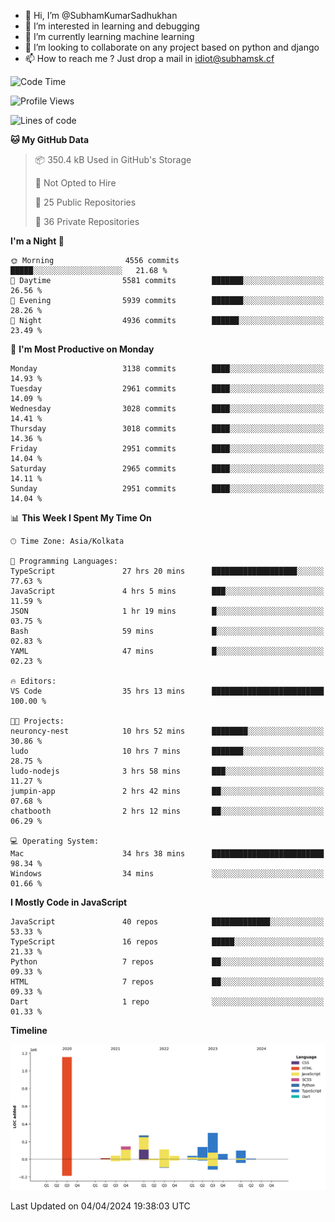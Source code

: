 - 👋 Hi, I’m @SubhamKumarSadhukhan
- 👀 I’m interested in learning and debugging
- 🌱 I’m currently learning machine learning
- 💞️ I’m looking to collaborate on any project based on python and django
- 📫 How to reach me ?
      Just drop a mail in idiot@subhamsk.cf

<!---
SubhamKumarSadhukhan/SubhamKumarSadhukhan is a ✨ special ✨ repository because its `README.md` (this file) appears on your GitHub profile.
You can click the Preview link to take a look at your changes.
--->


<!--START_SECTION:waka-->
![Code Time](http://img.shields.io/badge/Code%20Time-2%2C087%20hrs%2033%20mins-blue)

![Profile Views](http://img.shields.io/badge/Profile%20Views-0-blue)

![Lines of code](https://img.shields.io/badge/From%20Hello%20World%20I%27ve%20Written-2.4%20million%20lines%20of%20code-blue)

**🐱 My GitHub Data** 

> 📦 350.4 kB Used in GitHub's Storage 
 > 
> 🚫 Not Opted to Hire
 > 
> 📜 25 Public Repositories 
 > 
> 🔑 36 Private Repositories 
 > 
**I'm a Night 🦉** 

```text
🌞 Morning                4556 commits        █████░░░░░░░░░░░░░░░░░░░░   21.68 % 
🌆 Daytime                5581 commits        ███████░░░░░░░░░░░░░░░░░░   26.56 % 
🌃 Evening                5939 commits        ███████░░░░░░░░░░░░░░░░░░   28.26 % 
🌙 Night                  4936 commits        ██████░░░░░░░░░░░░░░░░░░░   23.49 % 
```
📅 **I'm Most Productive on Monday** 

```text
Monday                   3138 commits        ████░░░░░░░░░░░░░░░░░░░░░   14.93 % 
Tuesday                  2961 commits        ████░░░░░░░░░░░░░░░░░░░░░   14.09 % 
Wednesday                3028 commits        ████░░░░░░░░░░░░░░░░░░░░░   14.41 % 
Thursday                 3018 commits        ████░░░░░░░░░░░░░░░░░░░░░   14.36 % 
Friday                   2951 commits        ████░░░░░░░░░░░░░░░░░░░░░   14.04 % 
Saturday                 2965 commits        ████░░░░░░░░░░░░░░░░░░░░░   14.11 % 
Sunday                   2951 commits        ████░░░░░░░░░░░░░░░░░░░░░   14.04 % 
```


📊 **This Week I Spent My Time On** 

```text
🕑︎ Time Zone: Asia/Kolkata

💬 Programming Languages: 
TypeScript               27 hrs 20 mins      ███████████████████░░░░░░   77.63 % 
JavaScript               4 hrs 5 mins        ███░░░░░░░░░░░░░░░░░░░░░░   11.59 % 
JSON                     1 hr 19 mins        █░░░░░░░░░░░░░░░░░░░░░░░░   03.75 % 
Bash                     59 mins             █░░░░░░░░░░░░░░░░░░░░░░░░   02.83 % 
YAML                     47 mins             █░░░░░░░░░░░░░░░░░░░░░░░░   02.23 % 

🔥 Editors: 
VS Code                  35 hrs 13 mins      █████████████████████████   100.00 % 

🐱‍💻 Projects: 
neuroncy-nest            10 hrs 52 mins      ████████░░░░░░░░░░░░░░░░░   30.86 % 
ludo                     10 hrs 7 mins       ███████░░░░░░░░░░░░░░░░░░   28.75 % 
ludo-nodejs              3 hrs 58 mins       ███░░░░░░░░░░░░░░░░░░░░░░   11.27 % 
jumpin-app               2 hrs 42 mins       ██░░░░░░░░░░░░░░░░░░░░░░░   07.68 % 
chatbooth                2 hrs 12 mins       ██░░░░░░░░░░░░░░░░░░░░░░░   06.29 % 

💻 Operating System: 
Mac                      34 hrs 38 mins      █████████████████████████   98.34 % 
Windows                  34 mins             ░░░░░░░░░░░░░░░░░░░░░░░░░   01.66 % 
```

**I Mostly Code in JavaScript** 

```text
JavaScript               40 repos            █████████████░░░░░░░░░░░░   53.33 % 
TypeScript               16 repos            █████░░░░░░░░░░░░░░░░░░░░   21.33 % 
Python                   7 repos             ██░░░░░░░░░░░░░░░░░░░░░░░   09.33 % 
HTML                     7 repos             ██░░░░░░░░░░░░░░░░░░░░░░░   09.33 % 
Dart                     1 repo              ░░░░░░░░░░░░░░░░░░░░░░░░░   01.33 % 
```



**Timeline**

![Lines of Code chart](https://raw.githubusercontent.com/SubhamKumarSadhukhan/SubhamKumarSadhukhan/main/assets/bar_graph.png)


 Last Updated on 04/04/2024 19:38:03 UTC
<!--END_SECTION:waka-->
